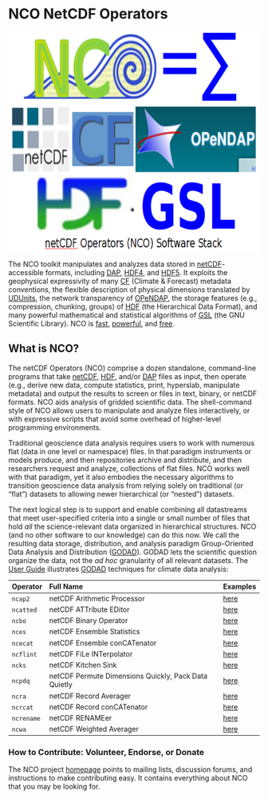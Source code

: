 NCO NetCDF Operators
====================

<img src="doc/logo_nco_stk.png" height=442 width=722 align=top>

The NCO toolkit manipulates and analyzes data stored in
[netCDF](http://www.unidata.ucar.edu/packages/netcdf)-accessible
formats, including 
[DAP](http://opendap.org),
[HDF4](http://hdfgroup.org/products/hdf4), and 
[HDF5](http://hdfgroup.org/HDF5).
It exploits the geophysical expressivity of many 
[CF](http://cfconventions.org/1.6.html) 
(Climate &amp; Forecast) metadata conventions, 
the flexible description of physical dimensions translated by
[UDUnits](http://www.unidata.ucar.edu/packages/udunits),
the network transparency of
[OPeNDAP](http://opendap.org), 
the storage features (e.g., compression, chunking, groups) of
[HDF](http://hdfgroup.org) (the Hierarchical Data Format),
and many powerful mathematical and statistical algorithms of 
[GSL](http://www.gnu.org/software/gsl) (the GNU Scientific Library).
NCO is 
[fast](http://dust.ess.uci.edu/ppr/ppr_ZeM07.pdf), 
[powerful](http://dust.ess.uci.edu/ppr/ppr_Zen08.pdf),
and 
[free](http://www.gnu.org/licenses/gpl-3.0.html).

What is NCO?
------------

The netCDF Operators (NCO) comprise a dozen standalone,
command-line programs that take 
[netCDF](http://www.unidata.ucar.edu/packages/netcdf),
[HDF](http://hdfgroup.org), and/or
[DAP](http://opendap.org)
files as input, then operate (e.g., derive new data, compute
statistics, print, hyperslab, manipulate metadata) and output the
results to screen or files in text, binary, or netCDF formats.
NCO aids analysis of gridded scientific data. The shell-command style
of NCO allows users to manipulate and analyze files interactively, or
with expressive scripts that avoid some overhead of higher-level
programming environments.   

Traditional geoscience data analysis requires users to work with
numerous flat (data in one level or namespace) files. 
In that paradigm instruments or models produce, and then repositories
archive and distribute, and then researchers request and analyze,
collections of flat files.
NCO works well with that paradigm, yet it also embodies the necessary
algorithms to transition geoscience data analysis from relying solely
on traditional (or &ldquo;flat&rdquo;) datasets to allowing newer
hierarchical (or &ldquo;nested&rdquo;) datasets.  

The next logical step is to support and enable combining all
datastreams that meet user-specified criteria into a 
single or small number of files that hold *all* the
science-relevant data organized in hierarchical structures.
NCO (and no other software to our knowledge) can do this now.
We call the resulting data storage, distribution, and analysis
paradigm Group-Oriented Data Analysis and Distribution 
([GODAD](http://nco.sf.net/nco.html#godad)).
GODAD lets the scientific question organize the data, not the
*ad hoc* granularity of all relevant datasets.
The [User Guide](http://nco.sf.net/nco.html) illustrates 
[GODAD](http://nco.sf.net/nco.html#godad) 
techniques for climate data analysis: 

| Operator | Full Name                  | Examples
| -------- |:-------------------------- | :----------
| `ncap2` | netCDF Arithmetic Processor | [here](http://nco.sf.net/nco.html#ncap2) |
| `ncatted` | netCDF ATTribute EDitor   | [here](http://nco.sf.net/nco.html#ncatted) |
| `ncbo` | netCDF Binary Operator       | [here](http://nco.sf.net/nco.html#ncbo) |
| `nces` | netCDF Ensemble Statistics   | [here](http://nco.sf.net/nco.html#nces) |
| `ncecat` | netCDF Ensemble conCATenator | [here](http://nco.sf.net/nco.html#ncecat) |
| `ncflint` | netCDF FiLe INTerpolator  | [here](http://nco.sf.net/nco.html#ncflint) |
| `ncks` | netCDF Kitchen Sink          | [here](http://nco.sf.net/nco.html#ncks) |
| `ncpdq` | netCDF Permute Dimensions Quickly, Pack Data Quietly | [here](http://nco.sf.net/nco.html#ncpdq) |
| `ncra` | netCDF Record Averager       | [here](http://nco.sf.net/nco.html#ncra) |
| `ncrcat` | netCDF Record conCATenator | [here](http://nco.sf.net/nco.html#ncrcat) |
| `ncrename` | netCDF RENAMEer          | [here](http://nco.sf.net/nco.html#ncrename) |
| `ncwa` | netCDF Weighted Averager     | [here](http://nco.sf.net/nco.html#ncwa) |

### How to Contribute: Volunteer, Endorse, or Donate

The NCO project [homepage](http://sf.net/projects/nco)
points to mailing lists, discussion forums, and instructions to make
contributing easy. It contains everything about NCO that you may be looking for.

